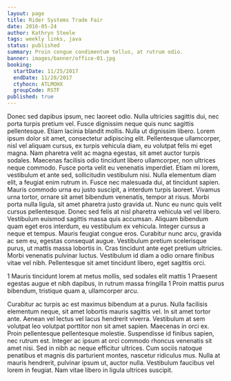 ```yaml
---
layout: page
title: Rider Systems Trade Fair
date: 2016-05-24
author: Kathryn Steele
tags: weekly links, java
status: published
summary: Proin congue condimentum tellus, at rutrum odio.
banner: images/banner/office-01.jpg
booking:
  startDate: 11/25/2017
  endDate: 11/28/2017
  ctyhocn: ATLMOHX
  groupCode: RSTF
published: true
---
```

Donec sed dapibus ipsum, nec laoreet odio. Nulla ultricies sagittis dui, nec porta turpis pretium vel. Fusce dignissim neque quis nunc sagittis pellentesque. Etiam lacinia blandit mollis. Nulla ut dignissim libero. Lorem ipsum dolor sit amet, consectetur adipiscing elit. Pellentesque ullamcorper, nisl vel aliquam cursus, ex turpis vehicula diam, eu volutpat felis mi eget magna. Nam pharetra velit ac magna egestas, sit amet auctor turpis sodales. Maecenas facilisis odio tincidunt libero ullamcorper, non ultrices neque commodo. Fusce porta velit eu venenatis imperdiet. Etiam mi lorem, vestibulum et ante sed, sollicitudin vestibulum nisi. Nulla elementum diam elit, a feugiat enim rutrum in. Fusce nec malesuada dui, at tincidunt sapien. Mauris commodo urna eu justo suscipit, a interdum turpis laoreet. Vivamus urna tortor, ornare sit amet bibendum venenatis, tempor at risus. Morbi porta nulla ligula, sit amet pharetra justo gravida ut.
Nunc eu nunc quis velit cursus pellentesque. Donec sed felis at nisl pharetra vehicula vel vel libero. Vestibulum euismod sagittis massa quis accumsan. Aliquam bibendum quam eget eros interdum, eu vestibulum ex vehicula. Integer cursus a neque et tempus. Mauris feugiat congue eros. Curabitur nunc arcu, gravida ac sem eu, egestas consequat augue. Vestibulum pretium scelerisque purus, ut mattis massa lobortis in. Cras tincidunt ante eget pretium ultricies. Morbi venenatis pulvinar luctus. Vestibulum id diam a odio ornare finibus vitae vel nibh. Pellentesque sit amet tincidunt libero, eget sagittis orci.

1 Mauris tincidunt lorem at metus mollis, sed sodales elit mattis
1 Praesent egestas augue et nibh dapibus, in rutrum massa fringilla
1 Proin mattis purus bibendum, tristique quam a, ullamcorper arcu.

Curabitur ac turpis ac est maximus bibendum at a purus. Nulla facilisis elementum neque, sit amet lobortis mauris sagittis vel. In sit amet tortor ante. Aenean vel lectus vel lacus hendrerit viverra. Vestibulum at sem volutpat leo volutpat porttitor non sit amet sapien. Maecenas in orci ex. Proin pellentesque pellentesque molestie. Suspendisse id finibus sapien, nec rutrum est. Integer ac ipsum at orci commodo rhoncus venenatis sit amet nisi. Sed in nibh ac neque efficitur ultrices. Cum sociis natoque penatibus et magnis dis parturient montes, nascetur ridiculus mus. Nulla at mauris hendrerit, pulvinar ipsum ut, auctor nulla. Vestibulum faucibus vel lorem in feugiat. Nam vitae libero in ligula ultrices suscipit.
